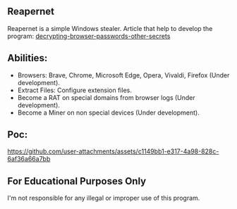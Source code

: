 ## Reapernet
Reapernet is a simple Windows stealer.
Article that help to develop the program: [decrypting-browser-passwords-other-secrets](https://www.alertra.com/blog/decrypting-browser-passwords-other-secrets)

## Abilities:
 -  Browsers: Brave, Chrome, Microsoft Edge, Opera, Vivaldi, Firefox (Under development).
 -  Extract Files: Configure extension files.
 -  Become a RAT on special domains from browser logs (Under development).
 -  Become a Miner on non special devices (Under development).

## Poc:
https://github.com/user-attachments/assets/c1149bb1-e317-4a98-828c-6af36a66a7bb

## For Educational Purposes Only
I'm not responsible for any illegal or improper use of this program.
